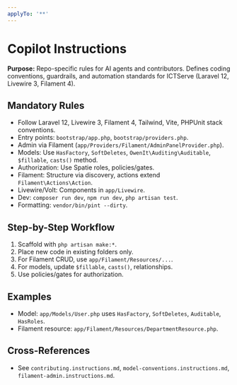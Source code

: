 ```yaml
---
applyTo: '**'
---
```

# Copilot Instructions

**Purpose:**
Repo-specific rules for AI agents and contributors. Defines coding conventions, guardrails, and automation standards for ICTServe (Laravel 12, Livewire 3, Filament 4).

## Mandatory Rules

- Follow Laravel 12, Livewire 3, Filament 4, Tailwind, Vite, PHPUnit stack conventions.
- Entry points: `bootstrap/app.php`, `bootstrap/providers.php`.
- Admin via Filament (`app/Providers/Filament/AdminPanelProvider.php`).
- Models: Use `HasFactory`, `SoftDeletes`, `OwenIt\Auditing\Auditable`, `$fillable`, `casts()` method.
- Authorization: Use Spatie roles, policies/gates.
- Filament: Structure via discovery, actions extend `Filament\Actions\Action`.
- Livewire/Volt: Components in `app/Livewire`.
- Dev: `composer run dev`, `npm run dev`, `php artisan test`.
- Formatting: `vendor/bin/pint --dirty`.

## Step-by-Step Workflow

1. Scaffold with `php artisan make:*`.
2. Place new code in existing folders only.
3. For Filament CRUD, use `app/Filament/Resources/...`.
4. For models, update `$fillable`, `casts()`, relationships.
5. Use policies/gates for authorization.

## Examples

- Model: `app/Models/User.php` uses `HasFactory`, `SoftDeletes`, `Auditable`, `HasRoles`.
- Filament resource: `app/Filament/Resources/DepartmentResource.php`.

## Cross-References

- See `contributing.instructions.md`, `model-conventions.instructions.md`, `filament-admin.instructions.md`.
